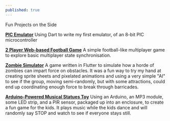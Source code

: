 ```yaml
---
published: true
---
```

Fun Projects on the Side

**[PIC Emulator](/pic-emulator-part-1/)**
Using Dart to write my first emulator, of an 8-bit PIC microcontroller

**[2 Player Web-based Football Game](https://github.com/bmantoni/futbol)**
A simple football-like multiplayer game to explore basic multiplayer state synchronisation.

**[Zombie Simulator](https://github.com/bmantoni/zombie-sim)**
A game written in Flutter to simulate how a horde of zombies can impart force on obstacles. It was a fun way to try my hand at creating sprite sheets and pixelated animations and using a very simple "AI" to see if the group, moving semi-randomly, but with some attractions, could end up coordinating enough force to break through barricades.

**[Arduino-Powered Musical Statues Toy](https://github.com/bmantoni/arduino-musical-statues)**
Using an Arduino, an MP3 module, some LED strip, and a PIR sensor, packaged up into an enclosure, to create a fun game for the kids. It plays music while the kids dance and will randomly say STOP and watch to see if everyone stays still.